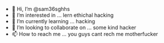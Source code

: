 - 👋 Hi, I’m @sam36sghhs
- 👀 I’m interested in ... lern ethichal hacking
- 🌱 I’m currently learning ... hacking
- 💞️ I’m looking to collaborate on ... some kind hacker
- 📫 How to reach me ... you guys cant rech me motherfucker

<!---
sam36sghhs/sam36sghhs is a ✨ special ✨ repository because its `README.md` (this file) appears on your GitHub profile.
You can click the Preview link to take a look at your changes.
--->
